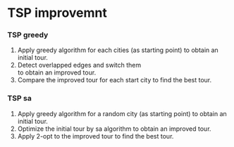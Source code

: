 TSP improvemnt
=====

### TSP greedy
1. Apply greedy algorithm for each cities (as starting point) to obtain an initial tour. <br>
2. Detect overlapped edges and switch them <br> to obtain an improved tour. <br>
3. Compare the improved tour for each start city to find the best tour. <br>

### TSP sa
1. Apply greedy algorithm for a random city (as starting point) to obtain an initial tour. <br>
2. Optimize the initial tour by sa algorithm to obtain an improved tour. <br>
3. Apply 2-opt to the improved tour to find the best tour. <br>
